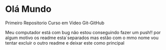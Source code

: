 # Olá Mundo
Primeiro Repositorio Curso em Video Git-GitHub

Meu computador está com bug
não estou conseguindo fazer um push!!
por algum motivo os readme esta´separados mas estão com o mmo nome
vou tentar excluir o outro readme e deixar este como principal
